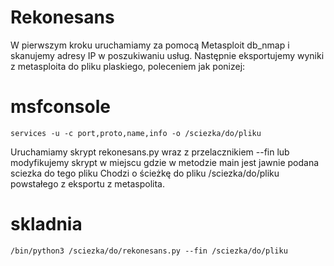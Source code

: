 # Rekonesans

W pierwszym kroku uruchamiamy za pomocą Metasploit db_nmap i skanujemy adresy IP w poszukiwaniu usług. Następnie eksportujemy wyniki z metasploita do pliku plaskiego, poleceniem jak ponizej:

# msfconsole 
    services -u -c port,proto,name,info -o /sciezka/do/pliku


Uruchamiamy skrypt rekonesans.py wraz z przelacznikiem --fin lub modyfikujemy skrypt w miejscu gdzie w metodzie main jest jawnie podana sciezka do tego pliku
Chodzi o ścieżkę do pliku /sciezka/do/pliku powstałego z eksportu z metaspolita. 

# skladnia
    /bin/python3 /sciezka/do/rekonesans.py --fin /sciezka/do/pliku
